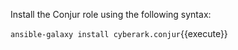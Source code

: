 
Install the Conjur role using the following syntax:

`ansible-galaxy install cyberark.conjur`{{execute}}
